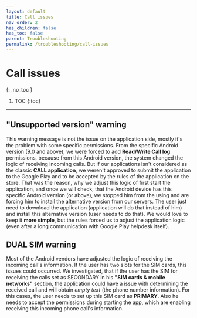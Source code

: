 ```yaml
---
layout: default
title: Call issues
nav_order: 2
has_children: false
has_toc: false
parent: Troubleshooting
permalink: /troubleshooting/call-issues
---
```


# Call issues
{: .no_toc }

1. TOC
{:toc}

---

## "Unsupported version" warning
This warning message is not the issue on the application side, mostly it's the problem with some specific permissions. From the specific Android version (9.0 and above), we were forced to add **Read/Write Call log** permissions, because from this Android version, the system changed the logic of receiving incoming calls. But if our applications isn't considered as the classic **CALL application**, we weren't approved to submit the application to the Google Play and to be accepted by the rules of the application on the store. That was the reason, why we adjust this logic of first start the application, and once we will check, that the Android device has this specific Android version (or above), we stopped him from the using and are forcing him to install the alternative version from our servers. The user just need to download the application (application will do that instead of him) and install this alternative version (user needs to do that). We would love to keep it **more simple**, but the rules forced us to adjust the application logic (even after a long communication with Google Play helpdesk itself).

## DUAL SIM warning
Most of the Android vendors have adjusted the logic of receiving the incoming call's information. If the user has two slots for the SIM cards, this issues could occurred. We investigated, that if the user has the SIM for receiving the calls set as SECONDARY in his **"SIM cards & mobile networks"** section, the application could have a issue with determining the received call and will obtain _empty text_ (the phone number information). For this cases, the user needs to set up this SIM card as **PRIMARY**. Also he needs to accept the permissions during starting the app, which are enabling receiving this incoming phone call's information.